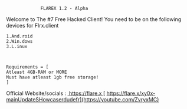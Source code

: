                  FLAREX 1.2 - Alpha
Welcome to The #7 Free Hacked Client!
You need to be on the following devices for Flrx.client
```
1.And.roid
2.Win.dows
3.L.inux



Requirements = [
Atleast 4GB-RAM or MORE
Must have atleast 1gb free storage!
]
```
Official Website/socials : 
[ https://flare.x ](https://xyzkyle.github.io/flarex.officialwebsite/)
[ https://flare.x/xy0x-mainUpdateSHowcaserdudefr](https://youtube.com/ZvryxMC)
